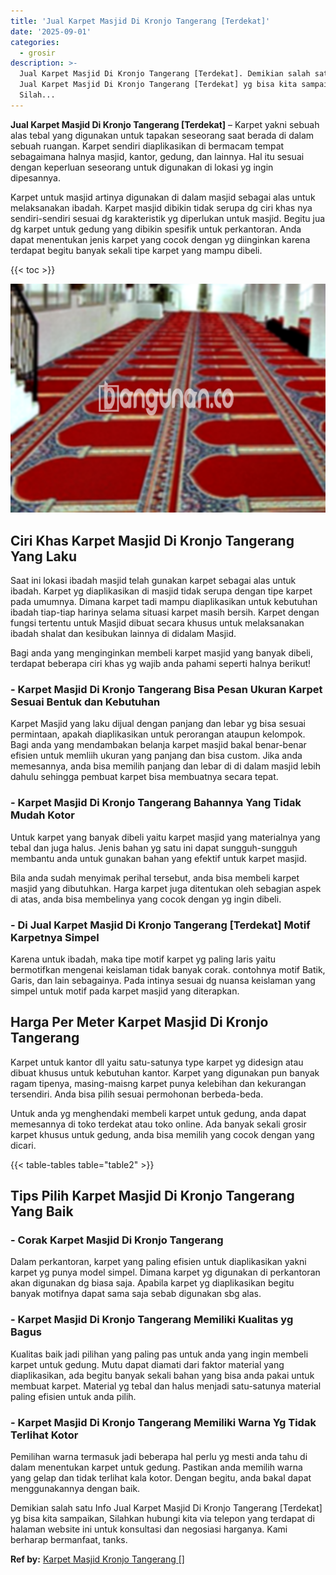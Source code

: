 ```yaml
---
title: 'Jual Karpet Masjid Di Kronjo Tangerang [Terdekat]'
date: '2025-09-01'
categories:
  - grosir
description: >-
  Jual Karpet Masjid Di Kronjo Tangerang [Terdekat]. Demikian salah satu Info
  Jual Karpet Masjid Di Kronjo Tangerang [Terdekat] yg bisa kita sampaikan,
  Silah...
---
```


**Jual Karpet Masjid Di Kronjo Tangerang \[Terdekat\]** – Karpet yakni sebuah alas tebal yang digunakan untuk tapakan seseorang saat berada di dalam sebuah ruangan. Karpet sendiri diaplikasikan di bermacam tempat sebagaimana halnya masjid, kantor, gedung, dan lainnya. Hal itu sesuai dengan keperluan seseorang untuk digunakan di lokasi yg ingin dipesannya.

Karpet untuk masjid artinya digunakan di dalam masjid sebagai alas untuk melaksanakan ibadah. Karpet masjid dibikin tidak serupa dg ciri khas nya sendiri-sendiri sesuai dg karakteristik yg diperlukan untuk masjid. Begitu jua dg karpet untuk gedung yang dibikin spesifik untuk perkantoran. Anda dapat menentukan jenis karpet yang cocok dengan yg diinginkan karena terdapat begitu banyak sekali tipe karpet yang mampu dibeli.

{{< toc >}}

![Jual Karpet Masjid Di Kronjo Tangerang [Terdekat]](/images/grosir-karpet-murah-75.png)

## Ciri Khas Karpet Masjid Di Kronjo Tangerang Yang Laku

Saat ini lokasi ibadah masjid telah gunakan karpet sebagai alas untuk ibadah. Karpet yg diaplikasikan di masjid tidak serupa dengan tipe karpet pada umumnya. Dimana karpet tadi mampu diaplikasikan untuk kebutuhan ibadah tiap-tiap harinya selama situasi karpet masih bersih. Karpet dengan fungsi tertentu untuk Masjid dibuat secara khusus untuk melaksanakan ibadah shalat dan kesibukan lainnya di didalam Masjid.

Bagi anda yang menginginkan membeli karpet masjid yang banyak dibeli, terdapat beberapa ciri khas yg wajib anda pahami seperti halnya berikut!

### \- Karpet Masjid Di Kronjo Tangerang Bisa Pesan Ukuran Karpet Sesuai Bentuk dan Kebutuhan

Karpet Masjid yang laku dijual dengan panjang dan lebar yg bisa sesuai permintaan, apakah diaplikasikan untuk perorangan ataupun kelompok. Bagi anda yang mendambakan belanja karpet masjid bakal benar-benar efisien untuk memliih ukuran yang panjang dan bisa custom. Jika anda memesannya, anda bisa memilih panjang dan lebar di di dalam masjid lebih dahulu sehingga pembuat karpet bisa membuatnya secara tepat.

### \- Karpet Masjid Di Kronjo Tangerang Bahannya Yang Tidak Mudah Kotor

Untuk karpet yang banyak dibeli yaitu karpet masjid yang materialnya yang tebal dan juga halus. Jenis bahan yg satu ini dapat sungguh-sungguh membantu anda untuk gunakan bahan yang efektif untuk karpet masjid.

Bila anda sudah menyimak perihal tersebut, anda bisa membeli karpet masjid yang dibutuhkan. Harga karpet juga ditentukan oleh sebagian aspek di atas, anda bisa membelinya yang cocok dengan yg ingin dibeli.

### \- Di Jual Karpet Masjid Di Kronjo Tangerang \[Terdekat\] Motif Karpetnya Simpel

Karena untuk ibadah, maka tipe motif karpet yg paling laris yaitu bermotifkan mengenai keislaman tidak banyak corak. contohnya motif Batik, Garis, dan lain sebagainya. Pada intinya sesuai dg nuansa keislaman yang simpel untuk motif pada karpet masjid yang diterapkan.

## Harga Per Meter Karpet Masjid Di Kronjo Tangerang

Karpet untuk kantor dll yaitu satu-satunya type karpet yg didesign atau dibuat khusus untuk kebutuhan kantor. Karpet yang digunakan pun banyak ragam tipenya, masing-maisng karpet punya kelebihan dan kekurangan tersendiri. Anda bisa pilih sesuai permohonan berbeda-beda.

Untuk anda yg menghendaki membeli karpet untuk gedung, anda dapat memesannya di toko terdekat atau toko online. Ada banyak sekali grosir karpet khusus untuk gedung, anda bisa memilih yang cocok dengan yang dicari.

{{< table-tables table="table2" >}}

## Tips Pilih Karpet Masjid Di Kronjo Tangerang Yang Baik

### \- Corak Karpet Masjid Di Kronjo Tangerang

Dalam perkantoran, karpet yang paling efisien untuk diaplikasikan yakni karpet yg punya model simpel. Dimana karpet yg digunakan di perkantoran akan digunakan dg biasa saja. Apabila karpet yg diaplikasikan begitu banyak motifnya dapat sama saja sebab digunakan sbg alas.

### \- Karpet Masjid Di Kronjo Tangerang Memiliki Kualitas yg Bagus

Kualitas baik jadi pilihan yang paling pas untuk anda yang ingin membeli karpet untuk gedung. Mutu dapat diamati dari faktor material yang diaplikasikan, ada begitu banyak sekali bahan yang bisa anda pakai untuk membuat karpet. Material yg tebal dan halus menjadi satu-satunya material paling efisien untuk anda pilih.

### \- Karpet Masjid Di Kronjo Tangerang Memiliki Warna Yg Tidak Terlihat Kotor

Pemilihan warna termasuk jadi beberapa hal perlu yg mesti anda tahu di dalam menentukan karpet untuk gedung. Pastikan anda memilih warna yang gelap dan tidak terlihat kala kotor. Dengan begitu, anda bakal dapat menggunakannya dengan baik.

Demikian salah satu Info Jual Karpet Masjid Di Kronjo Tangerang \[Terdekat\] yg bisa kita sampaikan, Silahkan hubungi kita via telepon yang terdapat di halaman website ini untuk konsultasi dan negosiasi harganya. Kami berharap bermanfaat, tanks.

**Ref by:**  [Karpet Masjid Kronjo Tangerang []](https://id.wikipedia.org/wiki/Karpet)
